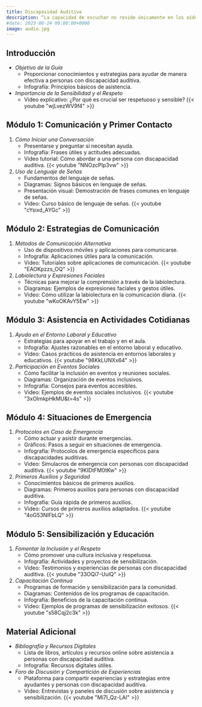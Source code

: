 ```yaml
---
title: Discapasidad Auditiva
description: “La capacidad de escuchar no reside únicamente en los oídos, sino en la voluntad de entender y conectar. La discapacidad auditiva no silencia el valor de una voz ni limita el poder de comunicar, soñar y contribuir al mundo.”
#date: 2023-08-24 00:00:00+0000
image: audio.jpg
---
```


## Introducción
- *Objetivo de la Guía*
  - Proporcionar conocimientos y estrategias para ayudar de manera efectiva a personas con discapacidad auditiva.
  - Infografía: Principios básicos de asistencia.
- *Importancia de la Sensibilidad y el Respeto*
  - Video explicativo: ¿Por qué es crucial ser respetuoso y sensible?
  {{< youtube "wjLvezWV9f4" >}}

## Módulo 1: Comunicación y Primer Contacto
1. *Cómo Iniciar una Conversación*
   - Presentarse y preguntar si necesitan ayuda.
   - Infografía: Frases útiles y actitudes adecuadas.
   - Video tutorial: Cómo abordar a una persona con discapacidad auditiva.
   {{< youtube "NNOzcPIp3vw" >}}
2. *Uso de Lenguaje de Señas*
   - Fundamentos del lenguaje de señas.
   - Diagramas: Signos básicos en lenguaje de señas.
   - Presentación visual: Demostración de frases comunes en lenguaje de señas.
   - Video: Curso básico de lenguaje de señas.
   {{< youtube "cYsixd_AYGc" >}}

## Módulo 2: Estrategias de Comunicación
1. *Métodos de Comunicación Alternativa*
   - Uso de dispositivos móviles y aplicaciones para comunicarse.
   - Infografía: Aplicaciones útiles para la comunicación.
   - Video: Tutoriales sobre aplicaciones de comunicación.
   {{< youtube "EAOKpzzs_OQ" >}}
2. *Labiolectura y Expresiones Faciales*
   - Técnicas para mejorar la comprensión a través de la labiolectura.
   - Diagramas: Ejemplos de expresiones faciales y gestos útiles.
   - Video: Cómo utilizar la labiolectura en la comunicación diaria.
   {{< youtube "wKoOKAvY5Ew" >}}

## Módulo 3: Asistencia en Actividades Cotidianas
1. *Ayuda en el Entorno Laboral y Educativo*
   - Estrategias para apoyar en el trabajo y en el aula.
   - Infografía: Ajustes razonables en el entorno laboral y educativo.
   - Video: Casos prácticos de asistencia en entornos laborales y educativos.
   {{< youtube "98KkLUNXx64" >}}
2. *Participación en Eventos Sociales*
   - Cómo facilitar la inclusión en eventos y reuniones sociales.
   - Diagramas: Organización de eventos inclusivos.
   - Infografía: Consejos para eventos accesibles.
   - Video: Ejemplos de eventos sociales inclusivos.
   {{< youtube "3xOImkpHkMU&t=4s" >}}

## Módulo 4: Situaciones de Emergencia
1. *Protocolos en Caso de Emergencia*
   - Cómo actuar y asistir durante emergencias.
   - Gráficos: Pasos a seguir en situaciones de emergencia.
   - Infografía: Protocolos de emergencia específicos para discapacidades auditivas.
   - Video: Simulacros de emergencia con personas con discapacidad auditiva.
   {{< youtube "9KIDtFM0tKw" >}}
2. *Primeros Auxilios y Seguridad*
   - Conocimientos básicos de primeros auxilios.
   - Diagramas: Primeros auxilios para personas con discapacidad auditiva.
   - Infografía: Guía rápida de primeros auxilios.
   - Video: Cursos de primeros auxilios adaptados.
   {{< youtube "4oG53NlFbLQ" >}}

## Módulo 5: Sensibilización y Educación
1. *Fomentar la Inclusión y el Respeto*
   - Cómo promover una cultura inclusiva y respetuosa.
   - Infografía: Actividades y proyectos de sensibilización.
   - Video: Testimonios y experiencias de personas con discapacidad auditiva.
   {{< youtube "33OQi7-UulQ" >}}
2. *Capacitación Continua*
   - Programas de formación y sensibilización para la comunidad.
   - Diagramas: Contenidos de los programas de capacitación.
   - Infografía: Beneficios de la capacitación continua.
   - Video: Ejemplos de programas de sensibilización exitosos.
   {{< youtube "s58Cqj2c3k" >}}

## Material Adicional
- *Bibliografía y Recursos Digitales*
  - Lista de libros, artículos y recursos online sobre asistencia a personas con discapacidad auditiva.
  - Infografía: Recursos digitales útiles.
- *Foro de Discusión y Compartición de Experiencias*
  - Plataforma para compartir experiencias y estrategias entre ayudantes y personas con discapacidad auditiva.
  - Video: Entrevistas y paneles de discusión sobre asistencia y sensibilización.
  {{< youtube "Mi7I_Qz-LAI" >}}

